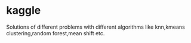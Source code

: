 # kaggle
Solutions of different problems with different algorithms like knn,kmeans clustering,random forest,mean shift etc.
